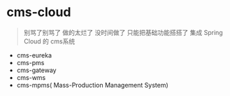 # cms-cloud


> 别骂了别骂了 做的太烂了 没时间做了 只能把基础功能搭搭了
集成 Spring Cloud 的 cms系统

- cms-eureka
- cms-pms
- cms-gateway
- cms-wms
- cms-mpms( Mass-Production Management System) 
